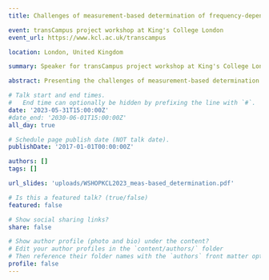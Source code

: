 ```yaml
---
title: Challenges of measurement-based determination of frequency-dependent impedance characteristics

event: transCampus project workshop at King's College London
event_url: https://www.kcl.ac.uk/transcampus

location: London, United Kingdom

summary: Speaker for transCampus project workshop at King's College London

abstract: Presenting the challenges of measurement-based determination of frequency-dependent impedance characteristics for downstream distribution networks at a workshop on modelling of distribution systems for harmonic studies in transmission systems

# Talk start and end times.
#   End time can optionally be hidden by prefixing the line with `#`.
date: '2023-05-31T15:00:00Z'
#date_end: '2030-06-01T15:00:00Z'
all_day: true

# Schedule page publish date (NOT talk date).
publishDate: '2017-01-01T00:00:00Z'

authors: []
tags: []

url_slides: 'uploads/WSHOPKCL2023_meas-based_determination.pdf'

# Is this a featured talk? (true/false)
featured: false

# Show social sharing links?
share: false

# Show author profile (photo and bio) under the content?
# Edit your author profiles in the `content/authors/` folder
# Then reference their folder names with the `authors` front matter option above
profile: false
---
```


